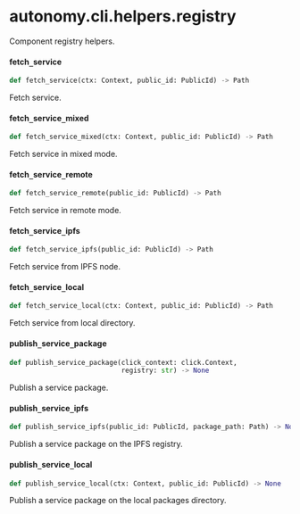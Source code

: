 <a id="autonomy.cli.helpers.registry"></a>

# autonomy.cli.helpers.registry

Component registry helpers.

<a id="autonomy.cli.helpers.registry.fetch_service"></a>

#### fetch`_`service

```python
def fetch_service(ctx: Context, public_id: PublicId) -> Path
```

Fetch service.

<a id="autonomy.cli.helpers.registry.fetch_service_mixed"></a>

#### fetch`_`service`_`mixed

```python
def fetch_service_mixed(ctx: Context, public_id: PublicId) -> Path
```

Fetch service in mixed mode.

<a id="autonomy.cli.helpers.registry.fetch_service_remote"></a>

#### fetch`_`service`_`remote

```python
def fetch_service_remote(public_id: PublicId) -> Path
```

Fetch service in remote mode.

<a id="autonomy.cli.helpers.registry.fetch_service_ipfs"></a>

#### fetch`_`service`_`ipfs

```python
def fetch_service_ipfs(public_id: PublicId) -> Path
```

Fetch service from IPFS node.

<a id="autonomy.cli.helpers.registry.fetch_service_local"></a>

#### fetch`_`service`_`local

```python
def fetch_service_local(ctx: Context, public_id: PublicId) -> Path
```

Fetch service from local directory.

<a id="autonomy.cli.helpers.registry.publish_service_package"></a>

#### publish`_`service`_`package

```python
def publish_service_package(click_context: click.Context,
                            registry: str) -> None
```

Publish a service package.

<a id="autonomy.cli.helpers.registry.publish_service_ipfs"></a>

#### publish`_`service`_`ipfs

```python
def publish_service_ipfs(public_id: PublicId, package_path: Path) -> None
```

Publish a service package on the IPFS registry.

<a id="autonomy.cli.helpers.registry.publish_service_local"></a>

#### publish`_`service`_`local

```python
def publish_service_local(ctx: Context, public_id: PublicId) -> None
```

Publish a service package on the local packages directory.

